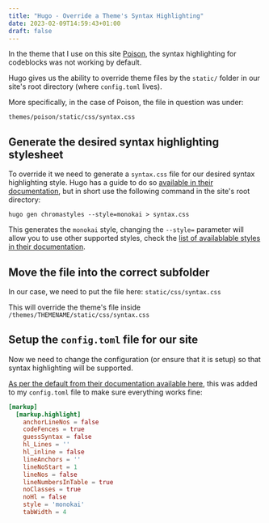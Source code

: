 ```yaml
---
title: "Hugo - Override a Theme's Syntax Highlighting"
date: 2023-02-09T14:59:43+01:00
draft: false
---
```


In the theme that I use on this site [Poison](https://github.com/lukeorth/poison), the syntax highlighting for codeblocks was not working by default.

Hugo gives us the ability to override theme files by the `static/` folder in our site's root directory (where `config.toml` lives).

More specifically, in the case of Poison, the file in question was under:
```
themes/poison/static/css/syntax.css
```

## Generate the desired syntax highlighting stylesheet

To override it we need to generate a `syntax.css` file for our desired syntax highlighting style.
Hugo has a guide to do so [available in their documentation](https://gohugo.io/content-management/syntax-highlighting/), but in short use the following command in the site's root directory:

```
hugo gen chromastyles --style=monokai > syntax.css
```

This generates the `monokai` style, changing the `--style=` parameter will allow you to use other supported styles, check the [list of availablable styles in their documentation](https://gohugo.io/content-management/syntax-highlighting/#list-of-chroma-highlighting-languages).

## Move the file into the correct subfolder

In our case, we need to put the file here: `static/css/syntax.css`

This will override the theme's file inside `/themes/THEMENAME/static/css/syntax.css`

## Setup the `config.toml` file for our site

Now we need to change the configuration (or ensure that it is setup) so that syntax highlighting will be supported.

[As per the default from their documentation available here](https://gohugo.io/getting-started/configuration-markup/#highlight), this was added to my `config.toml` file to make sure everything works fine:

```toml
[markup]
  [markup.highlight]
    anchorLineNos = false
    codeFences = true
    guessSyntax = false
    hl_Lines = ''
    hl_inline = false
    lineAnchors = ''
    lineNoStart = 1
    lineNos = false
    lineNumbersInTable = true
    noClasses = true
    noHl = false
    style = 'monokai'
    tabWidth = 4
```

